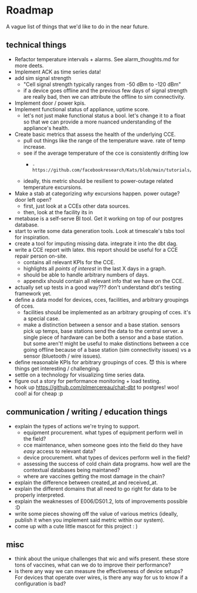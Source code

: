 # Roadmap

A vague list of things that we'd like to do in the near future.

## technical things

- Refactor temperature intervals + alarms. See alarm_thoughts.md for more deets.
- Implement ACK as time series data!
- add sim signal strength
  - "Cell signal strength typically ranges from -50 dBm to -120 dBm"
  - if a device goes offline and the previous few days of signal strength are really
      bad, then we can attribute the offline to sim connectivity.
- Implement door / power kpis.
- Implement functional status of appliance, uptime score.
  - let's not just make functional status a bool. let's change it to a float so that
      we can provide a more nuanced understanding of the appliance's health.
- Create basic metrics that assess the health of the underlying CCE.
  - pull out things like the range of the temperature wave. rate of temp increase.
  - see if the average temperature of the cce is consistently drifting low
    -     - https://github.com/facebookresearch/Kats/blob/main/tutorials/kats_202_detection.ipynb
  - ideally, this metric should be resilient to power-outage related temperature excursions.
- Make a stab at categorizing *why* excursions happen. power outage? door left open?
  - first, just look at a CCEs other data sources.
  - then, look at the facility its in
- metabase is a self-serve BI tool. Get it working on top of our postgres database.
- start to write some data generation tools. Look at timescale's tsbs tool for inspiration.
- create a tool for imputing missing data. integrate it into the dbt dag.
- write a CCE report with latex. this report should be useful for a CCE repair person on-site.
  - contains all relevant KPIs for the CCE.
  - highlights all *points of interest* in the last X days in a graph.
  - should be able to handle arbitrary numbers of days.
  - appendix should contain all relevant info that we have on the CCE.
- actually set up tests in a good way??? don't understand dbt's testing framework yet.
- define a data model for devices, cces, facilities, and arbitrary groupings of cces.
  - facilities should be implemented as an arbitrary grouping of cces. it's a special case.
  - make a distinction between a sensor and a base station. sensors pick up temps, base stations
      send the data to the central server. a single piece of hardware can be both a sensor and
      a base station. but some aren't! might be useful to make distinctions between a cce going
      offline because of a base station (sim connectivity issues) vs a sensor (bluetooth / wire issues).
- define reasonable KPIs for arbitrary groupings of cces. 😈 this is where things get
    interesting / challenging.
- settle on a technology for visualizing time series data.
- figure out a story for performance monitoring + load testing.
- hook up https://github.com/plmercereau/chat-dbt to postgres! woo! cool! ai for cheap :p

## communication / writing / education things

- explain the types of actions we're trying to support.
  - equipment procurement. what types of equipment perform well in the field?
  - cce maintenance, when someone goes into the field do they have *easy* access to relevant data?
  - device procurement. what types of devices perform well in the field?
  - assessing the success of cold chain data programs. how well are the contextual databases being maintaned?
  - where are vaccines getting the most damage in the chain?
- explain the difference between created_at and received_at.
- explain the different domains that all need to go right for data to be properly interpreted.
- explain the weaknesses of E006/DS01.2, lots of improvements possible :D
- write some pieces showing off the value of various metrics (ideally, publish it when you
    implement said metric within our system).
- come up with a cute little mascot for this project : )

## misc

- think about the unique challenges that wic and wifs present. these store tons of vaccines, what
    can we do to improve their performance?
- is there any way we can measure the effectiveness of device setups? For devices that operate over
    wires, is there any way for us to know if a configuration is bad?

